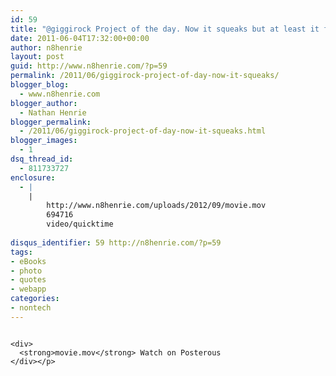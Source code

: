 ```yaml
---
id: 59
title: "@giggirock Project of the day. Now it squeaks but at least it flows. #winning"
date: 2011-06-04T17:32:00+00:00
author: n8henrie
layout: post
guid: http://www.n8henrie.com/?p=59
permalink: /2011/06/giggirock-project-of-day-now-it-squeaks/
blogger_blog:
  - www.n8henrie.com
blogger_author:
  - Nathan Henrie
blogger_permalink:
  - /2011/06/giggirock-project-of-day-now-it-squeaks.html
blogger_images:
  - 1
dsq_thread_id:
  - 811733727
enclosure:
  - |
    |
        http://www.n8henrie.com/uploads/2012/09/movie.mov
        694716
        video/quicktime
        
disqus_identifier: 59 http://n8henrie.com/?p=59
tags:
- eBooks
- photo
- quotes
- webapp
categories:
- nontech
---
```

<div>
  <div>
    <img alt="" src="{{ site.url }}/uploads/2012/09/movie.mov" /> 
    
    <div>
      <strong>movie.mov</strong> Watch on Posterous
    </div></p>
  </div></p>
</div>

<div>
</div>